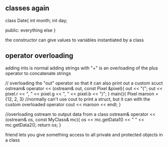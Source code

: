 ## classes again

class Date{
		int month;
		int day;

public:
		everything else
}

the constructor can give values to variables instantiated by a class

## operator overloading
adding ints is normal
adding strings with "+" is an overloading of the plus operator to concatenate strings

// overloading the "out" operator so that it can also print out a custom scuct
ostream& operator << (ostream& out, const Pixel &pixel){
		out << "(";
		out << pixel.r << ", " << pixel.g << ", " << pixel.b << ")";
}
main(){
		Pixel maroon = {12, 2, 3}
		//normally can't use cout to print a struct, but it can with the custom overloaded operator
		cout << maroon << endl;
}

//overloading ostream to output data from a class
ostream& operator << (ostream& os, const MyClass& mc){
		os << mc.getData1() << " " << mc.getData2();
		return os;
}

friend lets you give something access to all private and protected objects in a class 
